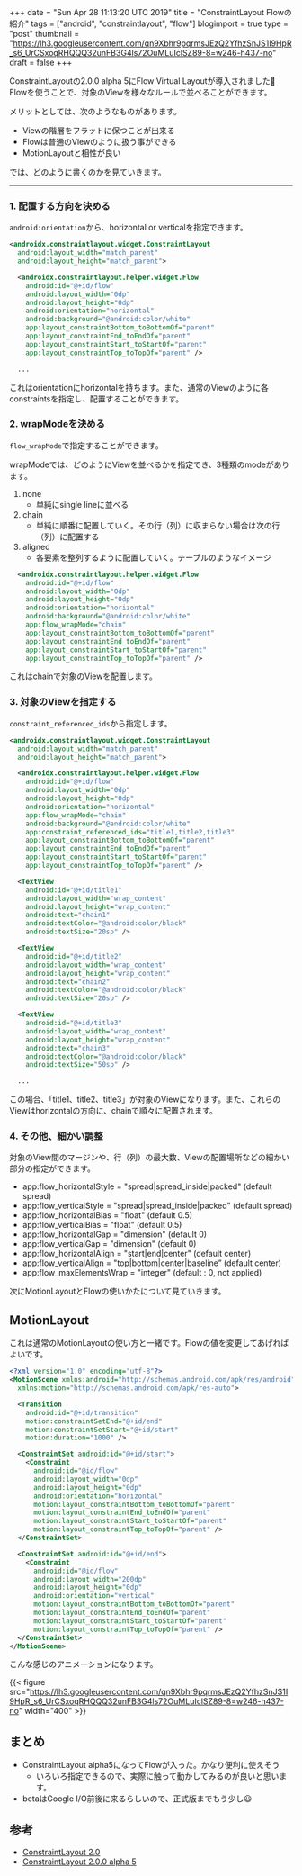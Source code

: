+++
date = "Sun Apr 28 11:13:20 UTC 2019"
title = "ConstraintLayout Flowの紹介"
tags = ["android", "constraintlayout", "flow"]
blogimport = true
type = "post"
thumbnail = "https://lh3.googleusercontent.com/qn9Xbhr9pqrmsJEzQ2YfhzSnJS1I9HpR_s6_UrCSxoqRHQQQ32unFB3G4ls72OuMLuIclSZ89-8=w246-h437-no"
draft = false
+++

ConstraintLayoutの2.0.0 alpha 5にFlow Virtual Layoutが導入されました🎉
Flowを使うことで、対象のViewを様々なルールで並べることができます。

メリットとしては、次のようなものがあります。

- Viewの階層をフラットに保つことが出来る
- Flowは普通のViewのように扱う事ができる
- MotionLayoutと相性が良い

では、どのように書くのかを見ていきます。

---

### 1. 配置する方向を決める

`android:orientation`から、horizontal or verticalを指定できます。

```xml
<androidx.constraintlayout.widget.ConstraintLayout
  android:layout_width="match_parent"
  android:layout_height="match_parent">

  <androidx.constraintlayout.helper.widget.Flow
    android:id="@+id/flow"
    android:layout_width="0dp"
    android:layout_height="0dp"
    android:orientation="horizontal"
    android:background="@android:color/white"
    app:layout_constraintBottom_toBottomOf="parent"
    app:layout_constraintEnd_toEndOf="parent"
    app:layout_constraintStart_toStartOf="parent"
    app:layout_constraintTop_toTopOf="parent" />

  ...
```

これはorientationにhorizontalを持ちます。また、通常のViewのように各constraintsを指定し、配置することができます。

### 2. wrapModeを決める

`flow_wrapMode`で指定することができます。

wrapModeでは、どのようにViewを並べるかを指定でき、3種類のmodeがあります。

1. none
    - 単純にsingle lineに並べる
2. chain
    - 単純に順番に配置していく。その行（列）に収まらない場合は次の行（列）に配置する
3. aligned
    - 各要素を整列するように配置していく。テーブルのようなイメージ

```xml
  <androidx.constraintlayout.helper.widget.Flow
    android:id="@+id/flow"
    android:layout_width="0dp"
    android:layout_height="0dp"
    android:orientation="horizontal"
    android:background="@android:color/white"
    app:flow_wrapMode="chain"
    app:layout_constraintBottom_toBottomOf="parent"
    app:layout_constraintEnd_toEndOf="parent"
    app:layout_constraintStart_toStartOf="parent"
    app:layout_constraintTop_toTopOf="parent" />
```

これはchainで対象のViewを配置します。

### 3. 対象のViewを指定する

`constraint_referenced_ids`から指定します。

```xml
<androidx.constraintlayout.widget.ConstraintLayout
  android:layout_width="match_parent"
  android:layout_height="match_parent">

  <androidx.constraintlayout.helper.widget.Flow
    android:id="@+id/flow"
    android:layout_width="0dp"
    android:layout_height="0dp"
    android:orientation="horizontal"
    app:flow_wrapMode="chain"
    android:background="@android:color/white"
    app:constraint_referenced_ids="title1,title2,title3"
    app:layout_constraintBottom_toBottomOf="parent"
    app:layout_constraintEnd_toEndOf="parent"
    app:layout_constraintStart_toStartOf="parent"
    app:layout_constraintTop_toTopOf="parent" />

  <TextView
    android:id="@+id/title1"
    android:layout_width="wrap_content"
    android:layout_height="wrap_content"
    android:text="chain1"
    android:textColor="@android:color/black"
    android:textSize="20sp" />

  <TextView
    android:id="@+id/title2"
    android:layout_width="wrap_content"
    android:layout_height="wrap_content"
    android:text="chain2"
    android:textColor="@android:color/black"
    android:textSize="20sp" />

  <TextView
    android:id="@+id/title3"
    android:layout_width="wrap_content"
    android:layout_height="wrap_content"
    android:text="chain3"
    android:textColor="@android:color/black"
    android:textSize="50sp" />

  ...
```

この場合、「title1、title2、title3」が対象のViewになります。また、これらのViewはhorizontalの方向に、chainで順々に配置されます。

### 4. その他、細かい調整

対象のView間のマージンや、行（列）の最大数、Viewの配置場所などの細かい部分の指定ができます。

- app:flow_horizontalStyle = "spread|spread_inside|packed" (default spread)
- app:flow_verticalStyle = "spread|spread_inside|packed" (default spread)
- app:flow_horizontalBias = "float" (default 0.5)
- app:flow_verticalBias = "float" (default 0.5)
- app:flow_horizontalGap = "dimension" (default 0)
- app:flow_verticalGap = "dimension" (default 0)
- app:flow_horizontalAlign = "start|end|center" (default center)
- app:flow_verticalAlign = "top|bottom|center|baseline” (default center)
- app:flow_maxElementsWrap = "integer" (default : 0, not applied)

次にMotionLayoutとFlowの使いかたについて見ていきます。

## MotionLayout

これは通常のMotionLayoutの使い方と一緒です。Flowの値を変更してあげればよいです。

```xml
<?xml version="1.0" encoding="utf-8"?>
<MotionScene xmlns:android="http://schemas.android.com/apk/res/android"
  xmlns:motion="http://schemas.android.com/apk/res-auto">

  <Transition
    android:id="@+id/transition"
    motion:constraintSetEnd="@+id/end"
    motion:constraintSetStart="@+id/start"
    motion:duration="1000" />

  <ConstraintSet android:id="@+id/start">
    <Constraint
      android:id="@id/flow"
      android:layout_width="0dp"
      android:layout_height="0dp"
      android:orientation="horizontal"
      motion:layout_constraintBottom_toBottomOf="parent"
      motion:layout_constraintEnd_toEndOf="parent"
      motion:layout_constraintStart_toStartOf="parent"
      motion:layout_constraintTop_toTopOf="parent" />
  </ConstraintSet>

  <ConstraintSet android:id="@+id/end">
    <Constraint
      android:id="@id/flow"
      android:layout_width="200dp"
      android:layout_height="0dp"
      android:orientation="vertical"
      motion:layout_constraintBottom_toBottomOf="parent"
      motion:layout_constraintEnd_toEndOf="parent"
      motion:layout_constraintStart_toStartOf="parent"
      motion:layout_constraintTop_toTopOf="parent" />
  </ConstraintSet>
</MotionScene>
```

こんな感じのアニメーションになります。

{{< figure src="https://lh3.googleusercontent.com/qn9Xbhr9pqrmsJEzQ2YfhzSnJS1I9HpR_s6_UrCSxoqRHQQQ32unFB3G4ls72OuMLuIclSZ89-8=w246-h437-no" width="400" >}}

## まとめ

- ConstraintLayout alpha5になってFlowが入った。かなり便利に使えそう
    - いろいろ指定できるので、実際に触って動かしてみるのが良いと思います。
- betaはGoogle I/O前後に来るらしいので、正式版までもう少し😃

## 参考

- [ConstraintLayout 2.0](https://speakerdeck.com/camaelon/constraintlayout-2-dot-0)
- [ConstraintLayout 2.0.0 alpha 5](https://androidstudio.googleblog.com/2019/04/constraintlayout-200-alpha-5.html)
